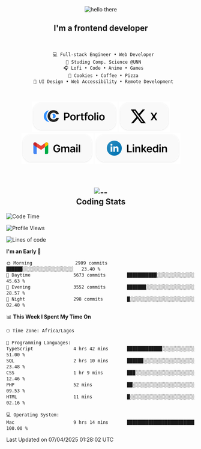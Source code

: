 <div align="center">
  
  <img src="https://readme-typing-svg.demolab.com?font=Fira+Code&weight=600&size=24&duration=4000&pause=300&color=3291FF&center=true&vCenter=true&random=false&width=300&height=24&lines=Hey+There;Hola;Namaste;Aloha;Bonjour;Konnichiwa" alt="hello there" height="36" width="300" />
  <h2>I'm a frontend developer</h2>
  
</div>

<br/>

<div align="center">
  
  ```
    💻 Full-stack Engineer • Web Developer
    💼 Studing Comp. Science @UNN
    🎧 Lofi • Code • Anime • Games
    🍪 Cookies • Coffee • Pizza
    📖 UI Design • Web Accessibility • Remote Development
  ```

</div>

<br/>

<div align="center">

  [![portfolio](./assets/badge-portfolio.svg)](https://okoyecharles.com)
  [![X](./assets/badge-x.svg)](https://x.com/okoyecharlesk)
  [![mail](./assets/badge-mail.svg)](mailto:okoyecharles509@gmail.com)
  [![linkedin](./assets/badge-linkedin.svg)](https://linkedin.com/in/okoyecharles)
  
</div>

<br/>



<div align="center">

  <h2>
    <img src="https://media.giphy.com/media/UVG0BN8TOMKkPOJS6e/giphy.gif?cid=790b7611dhvp8dydhh4r22mjr73owy4d5zzlo7s5zyk60w8s&ep=v1_stickers_search&rid=giphy.gif&ct=s" alt="--" height="50" width="50" />
    <br/>
    Coding Stats
  </h2>
  
</div>

<!--START_SECTION:waka-->
![Code Time](http://img.shields.io/badge/Code%20Time-624%20hrs%2043%20mins-blue)

![Profile Views](http://img.shields.io/badge/Profile%20Views-0-blue)

![Lines of code](https://img.shields.io/badge/From%20Hello%20World%20I%27ve%20Written-8.6%20million%20lines%20of%20code-blue)

**I'm an Early 🐤** 

```text
🌞 Morning                2909 commits        ██████░░░░░░░░░░░░░░░░░░░   23.40 % 
🌆 Daytime                5673 commits        ███████████░░░░░░░░░░░░░░   45.63 % 
🌃 Evening                3552 commits        ███████░░░░░░░░░░░░░░░░░░   28.57 % 
🌙 Night                  298 commits         █░░░░░░░░░░░░░░░░░░░░░░░░   02.40 % 
```


📊 **This Week I Spent My Time On** 

```text
🕑︎ Time Zone: Africa/Lagos

💬 Programming Languages: 
TypeScript               4 hrs 42 mins       █████████████░░░░░░░░░░░░   51.00 % 
SQL                      2 hrs 10 mins       ██████░░░░░░░░░░░░░░░░░░░   23.48 % 
CSS                      1 hr 9 mins         ███░░░░░░░░░░░░░░░░░░░░░░   12.46 % 
PHP                      52 mins             ██░░░░░░░░░░░░░░░░░░░░░░░   09.53 % 
HTML                     11 mins             █░░░░░░░░░░░░░░░░░░░░░░░░   02.16 % 

💻 Operating System: 
Mac                      9 hrs 14 mins       █████████████████████████   100.00 % 
```


 Last Updated on 07/04/2025 01:28:02 UTC
<!--END_SECTION:waka-->
